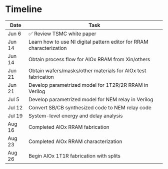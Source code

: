 # Timeline

| Date    | Task                                |
| ----    | ----                                |
| Jun 6   | :white_check_mark: Review TSMC white paper |
| Jun 14  | Learn how to use NI digital pattern editor for RRAM characterization |
| Jun 14  | Obtain process flow for AlOx RRAM from Xin/others |
| Jun 21  | Obtain wafers/masks/other materials for AlOx test fabrication |
| Jun 21  | Develop parametrized model for 1T2R/2R RRAM in Verilog |
| Jul 5   | Develop parametrized model for NEM relay in Verilog |
| Jul 12  | Convert SB/CB synthesized code to NEM relay code |
| Jul 19  | System-level energy and delay analysis |
| Aug 16  | Completed AlOx RRAM fabrication |
| Aug 23  | Completed AlOx RRAM characterization |
| Aug 26  | Begin AlOx 1T1R fabrication with splits |
